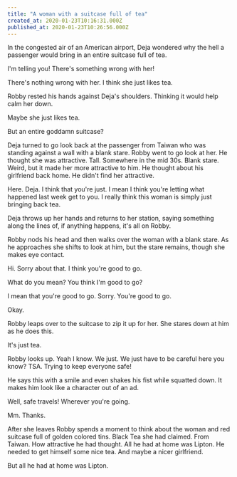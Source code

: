 ```yaml
---
title: "A woman with a suitcase full of tea"
created_at: 2020-01-23T10:16:31.000Z
published_at: 2020-01-23T10:26:56.000Z
---
```

In the congested air of an American airport, Deja wondered why the hell a passenger would bring in an entire suitcase full of tea.

I'm telling you! There's something wrong with her!

There's nothing wrong with her. I think she just likes tea.

Robby rested his hands against Deja's shoulders. Thinking it would help calm her down. 

Maybe she just likes tea.

But an entire goddamn suitcase? 

Deja turned to go look back at the passenger from Taiwan who was standing against a wall with a blank stare. Robby went to go look at her. He thought she was attractive. Tall. Somewhere in the mid 30s. Blank stare. Weird, but it made her more attractive to him. He thought about his girlfriend back home. He didn't find her attractive.

Here. Deja. I think that you're just. I mean I think you're letting what happened last week get to you. I really think this woman is simply just bringing back tea. 

Deja throws up her hands and returns to her station, saying something along the lines of, if anything happens, it's all on Robby. 

Robby nods his head and then walks over the woman with a blank stare. As he approaches she shifts to look at him, but the stare remains, though she makes eye contact. 

Hi. Sorry about that. I think you're good to go.

What do you mean? You think I'm good to go? 

I mean that you're good to go. Sorry. You're good to go.

Okay.

Robby leaps over to the suitcase to zip it up for her. She stares down at him as he does this.

It's just tea. 

Robby looks up. Yeah I know. We just. We just have to be careful here you know? TSA. Trying to keep everyone safe! 

He says this with a smile and even shakes his fist while squatted down. It makes him look like a character out of an ad. 

Well, safe travels! Wherever you're going. 

Mm. Thanks. 

After she leaves Robby spends a moment to think about the woman and red suitcase full of golden colored tins. Black Tea she had claimed. From Taiwan. How attractive he had thought. All he had at home was Lipton. He needed to get himself some nice tea. And maybe a nicer girlfriend. 

But all he had at home was Lipton.
